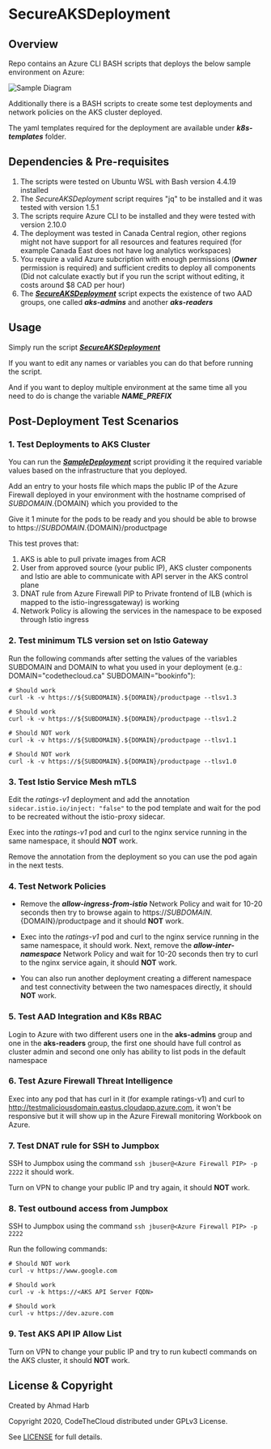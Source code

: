 # SecureAKSDeployment

## Overview

Repo contains an Azure CLI BASH scripts that deploys the below sample environment on Azure:

![Sample Diagram](https://github.com/CodeTheCloud-CA/SecureAKSDeployment/blob/trunk/SampleDiagram.jpg?raw=true)

Additionally there is a BASH scripts to create some test deployments and network policies on the AKS cluster deployed.

The yaml templates required for the deployment are available under ***k8s-templates*** folder.

## Dependencies & Pre-requisites

1. The scripts were tested on Ubuntu WSL with Bash version 4.4.19 installed
2. The *SecureAKSDeployment* script requires "jq" to be installed and it was tested with version 1.5.1
3. The scripts require Azure CLI to be installed and they were tested with version 2.10.0
4. The deployment was tested in Canada Central region, other regions might not have support for all resources and features required (for example Canada East does not have log analytics workspaces)
5. You require a valid Azure subcription with enough permissions (***Owner*** permission is required) and sufficient credits to deploy all components (Did not calculate exactly but if you run the script without editing, it costs around $8 CAD per hour)
6. The [***SecureAKSDeployment***](./scripts/SecureAKSDeployment.sh) script expects the existence of two AAD groups, one called ***aks-admins*** and another ***aks-readers***

## Usage
Simply run the script [***SecureAKSDeployment***](./scripts/SecureAKSDeployment.sh)

If you want to edit any names or variables you can do that before running the script.

And if you want to deploy multiple environment at the same time all you need to do is change the variable ***NAME_PREFIX***

## Post-Deployment Test Scenarios

### 1. Test Deployments to AKS Cluster

You can run the [***SampleDeployment***](./scripts/SampleDeployment.sh) script providing it the required variable values based on the infrastructure that you deployed.

Add an entry to your hosts file which maps the public IP of the Azure Firewall deployed in your environment with the hostname comprised of ${SUBDOMAIN}.${DOMAIN} which you provided to the 

Give it 1 minute for the pods to be ready and you should be able to browse to https://${SUBDOMAIN}.${DOMAIN}/productpage

This test proves that:
1. AKS is able to pull private images from ACR
2. User from approved source (your public IP), AKS cluster components and Istio are able to communicate with API server in the AKS control plane
3. DNAT rule from Azure Firewall PIP to Private frontend of ILB (which is mapped to the istio-ingressgateway) is working
4. Network Policy is allowing the services in the namespace to be exposed through Istio ingress

### 2. Test minimum TLS version set on Istio Gateway

Run the following commands after setting the values of the variables SUBDOMAIN and DOMAIN to what you used in your deployment (e.g.: DOMAIN="codethecloud.ca" SUBDOMAIN="bookinfo"):

```
# Should work
curl -k -v https://${SUBDOMAIN}.${DOMAIN}/productpage --tlsv1.3

# Should work
curl -k -v https://${SUBDOMAIN}.${DOMAIN}/productpage --tlsv1.2

# Should NOT work
curl -k -v https://${SUBDOMAIN}.${DOMAIN}/productpage --tlsv1.1

# Should NOT work
curl -k -v https://${SUBDOMAIN}.${DOMAIN}/productpage --tlsv1.0
```

### 3. Test Istio Service Mesh mTLS

Edit the *ratings-v1* deployment and add the annotation `sidecar.istio.io/inject: "false"` to the pod template and wait for the pod to be recreated without the istio-proxy sidecar.

Exec into the *ratings-v1* pod and curl to the nginx service running in the same namespace, it should **NOT** work.

Remove the annotation from the deployment so you can use the pod again in the next tests.

### 4. Test Network Policies

- Remove the ***allow-ingress-from-istio*** Network Policy and wait for 10-20 seconds then try to browse again to  https://${SUBDOMAIN}.${DOMAIN}/productpage and it should **NOT** work.

- Exec into the *ratings-v1* pod and curl to the nginx service running in the same namespace, it should work. Next, remove the ***allow-inter-namespace*** Network Policy and wait for 10-20 seconds then try to curl to the nginx service again, it should **NOT** work.

- You can also run another deployment creating a different namespace and test connectivity between the two namespaces directly, it should **NOT** work.

### 5. Test AAD Integration and K8s RBAC

Login to Azure with two different users one in the **aks-admins** group and one in the **aks-readers** group, the first one should have full control as cluster admin and second one only has ability to list pods in the default namespace

### 6. Test Azure Firewall Threat Intelligence 

Exec into any pod that has curl in it (for example ratings-v1) and curl to http://testmaliciousdomain.eastus.cloudapp.azure.com, it won't be responsive but it will show up in the Azure Firewall monitoring Workbook on Azure.

### 7. Test DNAT rule for SSH to Jumpbox

SSH to Jumpbox using the command `ssh jbuser@<Azure Firewall PIP> -p 2222` it should work.

Turn on VPN to change your public IP and try again, it should **NOT** work.

### 8. Test outbound access from Jumpbox

SSH to Jumpbox using the command `ssh jbuser@<Azure Firewall PIP> -p 2222`

Run the following commands:

```
# Should NOT work
curl -v https://www.google.com

# Should work
curl -v -k https://<AKS API Server FQDN>

# Should work
curl -v https://dev.azure.com
``` 
### 9. Test AKS API IP Allow List

Turn on VPN to change your public IP and try to run kubectl commands on the AKS cluster, it should **NOT** work.

## License & Copyright

Created by Ahmad Harb

Copyright 2020, CodeTheCloud distributed under GPLv3 License.

See [LICENSE](LICENSE) for full details.
